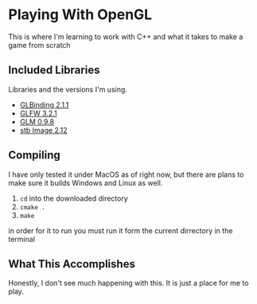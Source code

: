 # Playing With OpenGL
This is where I'm learning to work with C++ and what it takes to make a game from scratch

## Included Libraries
Libraries and the versions I'm using.
* [GLBinding 2.1.1](https://github.com/cginternals/glbinding)
* [GLFW 3.2.1](http://www.glfw.org)
* [GLM 0.9.8](http://glm.g-truc.net/0.9.8/index.html)
* [stb Image 2.12](https://github.com/nothings/stb)

## Compiling
I have only tested it under MacOS as of right now, but there are plans to make sure it builds Windows and Linux as well.

1. ```cd``` into the downloaded directory
2. ```cmake .```
3. ```make```

in order for it to run you must run it form the current dirrectory in the terminal

## What This Accomplishes
Honestly, I don't see much happening with this. It is just a place for me to play.
